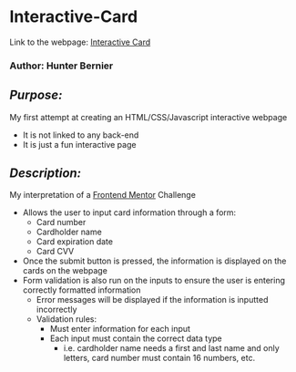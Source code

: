 # Interactive-Card

Link to the webpage: [Interactive Card](https://hmbernier55.github.io/Interactive-Card/)

### Author: Hunter Bernier

## **_Purpose:_**

My first attempt at creating an HTML/CSS/Javascript interactive webpage

- It is not linked to any back-end
- It is just a fun interactive page

## **_Description:_**

My interpretation of a [Frontend Mentor](https://www.frontendmentor.io/home) Challenge

- Allows the user to input card information through a form:
  - Card number
  - Cardholder name
  - Card expiration date
  - Card CVV
- Once the submit button is pressed, the information is displayed on the cards on the webpage
- Form validation is also run on the inputs to ensure the user is entering correctly formatted information
  - Error messages will be displayed if the information is inputted incorrectly
  - Validation rules:
    - Must enter information for each input
    - Each input must contain the correct data type
      - i.e. cardholder name needs a first and last name and only letters, card number must contain 16 numbers, etc.
